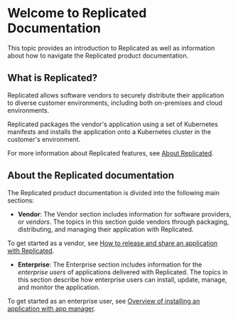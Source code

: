 # Welcome to Replicated Documentation

This topic provides an introduction to Replicated as well as information about
how to navigate the Replicated product documentation.

## What is Replicated?

Replicated allows software vendors to securely distribute their application to
diverse customer environments, including both on-premises and cloud environments.

Replicated packages the vendor's application using a set of Kubernetes manifests
and installs the application onto a Kubernetes cluster in the customer's environment.

For more information about Replicated features, see [About Replicated](replicated-about).

## About the Replicated documentation

The Replicated product documentation is divided into the following main sections:

 * **Vendor**: The Vendor section includes information for software providers, or
 _vendors_. The topics in this section guide vendors through packaging,
 distributing, and managing their application with Replicated.

 To get started as a
 vendor, see [How to release and share an application with Replicated](vendor/getting-started-how-to-use-replicated).
 * **Enterprise**: The Enterprise section includes information for the _enterprise users_
 of applications delivered with Replicated. The topics in this section describe
 how enterprise users can install, update, manage, and monitor the application.

 To get started as an enterprise user, see [Overview of installing an application with app manager](enterprise/installing-overview).
